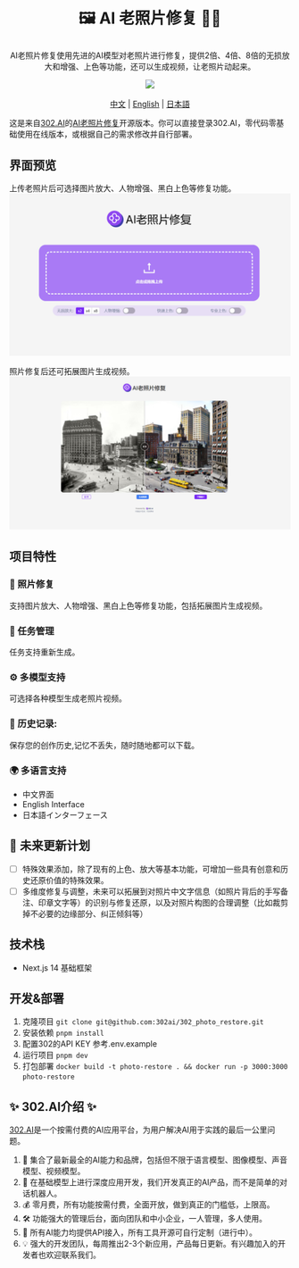 # <p align="center">🖼️ AI 老照片修复 🚀✨</p>

<p align="center">AI老照片修复使用先进的AI模型对老照片进行修复，提供2倍、4倍、8倍的无损放大和增强、上色等功能，还可以生成视频，让老照片动起来。</p>

<p align="center"><a href="https://302.ai/tools/word/" target="blank"><img src="https://file.302ai.cn/gpt/imgs/github/302_badge.png" /></a></p >

<p align="center"><a href="README zh.md">中文</a> | <a href="README.md">English</a> | <a href="README_ja.md">日本語</a></p>



这是来自[302.AI](https://302.ai)的[AI老照片修复](https://302.ai/tools/restoration/)开源版本。你可以直接登录302.AI，零代码零基础使用在线版本，或根据自己的需求修改并自行部署。


## 界面预览
上传老照片后可选择图片放大、人物增强、黑白上色等修复功能。
![pic-tool](docs/zh/老照片1.png)     

照片修复后还可拓展图片生成视频。
![pic-tool](docs/zh/老照片2.png)

## 项目特性

### 🎥 照片修复
  支持图片放大、人物增强、黑白上色等修复功能，包括拓展图片生成视频。
### 🔄 任务管理
  任务支持重新生成。
### ⚙️ 多模型支持
  可选择各种模型生成老照片视频。
### 📜 历史记录: 
  保存您的创作历史,记忆不丢失，随时随地都可以下载。
### 🌍 多语言支持
  - 中文界面
  - English Interface
  - 日本語インターフェース

## 🚩 未来更新计划
- [ ] 特殊效果添加，除了现有的上色、放大等基本功能，可增加一些具有创意和历史还原价值的特殊效果。
- [ ] 多维度修复与调整，未来可以拓展到对照片中文字信息（如照片背后的手写备注、印章文字等）的识别与修复还原，以及对照片构图的合理调整（比如裁剪掉不必要的边缘部分、纠正倾斜等）

## 技术栈
- Next.js 14 基础框架

## 开发&部署

1. 克隆项目 `git clone git@github.com:302ai/302_photo_restore.git`
2. 安装依赖 `pnpm install`
3. 配置302的API KEY 参考.env.example
4. 运行项目 `pnpm dev`
5. 打包部署 `docker build -t photo-restore . && docker run -p 3000:3000 photo-restore`


## ✨ 302.AI介绍 ✨

[302.AI](https://302.ai)是一个按需付费的AI应用平台，为用户解决AI用于实践的最后一公里问题。

1. 🧠 集合了最新最全的AI能力和品牌，包括但不限于语言模型、图像模型、声音模型、视频模型。
2. 🚀 在基础模型上进行深度应用开发，我们开发真正的AI产品，而不是简单的对话机器人。
3. 💰 零月费，所有功能按需付费，全面开放，做到真正的门槛低，上限高。
4. 🛠 功能强大的管理后台，面向团队和中小企业，一人管理，多人使用。
5. 🔗 所有AI能力均提供API接入，所有工具开源可自行定制（进行中）。
6. 💡 强大的开发团队，每周推出2-3个新应用，产品每日更新。有兴趣加入的开发者也欢迎联系我们。
